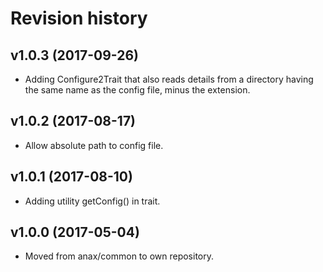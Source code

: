 Revision history
=================================

v1.0.3 (2017-09-26)
---------------------------------

* Adding Configure2Trait that also reads details from a directory having the same name as the config file, minus the extension.


v1.0.2 (2017-08-17)
---------------------------------

* Allow absolute path to config file.


v1.0.1 (2017-08-10)
---------------------------------

* Adding utility getConfig() in trait.


v1.0.0 (2017-05-04)
---------------------------------

* Moved from anax/common to own repository.
